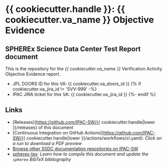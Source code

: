# {{ cookiecutter.handle }}: {{ cookiecutter.va_name }} Objective Evidence


## SPHEREx Science Data Center Test Report document

This is the repository for the *{{ cookiecutter.va_name }}* Verification Activity Objective Evidence report.

- JPL DOORS ID for this VA: {{ cookiecutter.va_doors_id }}
{% if cookiecutter.va_jira_id != 'SVV-999' -%}
- IPAC JIRA ticket for this VA: {{ cookiecutter.va_jira_id }}
{%- endif %}

## Links

- [Releases](https://github.com/IPAC-SW/{{ cookiecutter.handle|lower }}/releases) of this document
- [Continuous Integration on GitHub Actions](https://github.com/IPAC-SW/{{ cookiecutter.handle|lower }}/actions/workflows/ci.yaml): *Click on a run to download a PDF preview*
- [Browse other SSDC documentation repositories on IPAC-SW](https://github.com/search?q=topic%3Assdc-docs+org%3AIPAC-SW&type=repositories)
- [spherex-tex](https://github.com/SPHEREx/spherex-tex): *Learn how to compile this document and update the `spherex` BibTeX bibliography*
